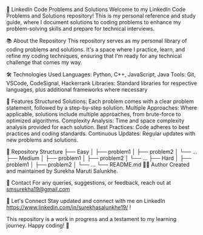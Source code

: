 🚀 LinkedIn Code Problems and Solutions
Welcome to my LinkedIn Code Problems and Solutions repository! This is my personal reference and study guide, where I document solutions to coding problems to enhance my problem-solving skills and prepare for technical interviews.

📚 About the Repository
This repository serves as my personal library of coding problems and solutions. It's a space where I practice, learn, and refine my coding techniques, ensuring that I'm ready for any technical challenge that comes my way.

🛠️ Technologies Used
Languages: Python, C++, JavaScript, Java
Tools: Git, VSCode, CodeSignal, Hackerrank
Libraries: Standard libraries for respective languages, plus additional frameworks where necessary

🚀 Features
Structured Solutions: Each problem comes with a clear problem statement, followed by a step-by-step solution.
Multiple Approaches: Where applicable, solutions include multiple approaches, from brute-force to optimized algorithms.
Complexity Analysis: Time and space complexity analysis provided for each solution.
Best Practices: Code adheres to best practices and coding standards.
Continuous Updates: Regular updates with new problems and solutions.

📂 Repository Structure
├── Easy
│   ├── problem1
│   ├── problem2
│   └── ...
├── Medium
│   ├── problem1
│   ├── problem2
│   └── ...
├── Hard
│   ├── problem1
│   ├── problem2
│   └── ...
└── README.md
🧑‍💻 Author
Created and maintained by Surekha Maruti Salunkhe.

📧 Contact
For any queries, suggestions, or feedback, reach out at smsurekha19@gmail.com

🎯 Let's Connect
Stay updated and connect with me on LinkedIn https://www.linkedin.com/in/surekhasalunkhe19/ !

This repository is a work in progress and a testament to my learning journey. Happy coding! 🚀

